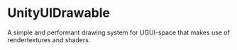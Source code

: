# UnityUIDrawable
A simple and performant drawing system for UGUI-space that makes use of rendertextures and shaders.
